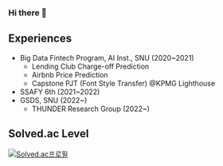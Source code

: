 ### Hi there 👋

## Experiences
- Big Data Fintech Program, AI Inst., SNU (2020~2021)
  - Lending Club Charge-off Prediction
  - Airbnb Price Prediction
  - Capstone PJT (Font Style Transfer) @KPMG Lighthouse
- SSAFY 6th (2021~2022)
- GSDS, SNU (2022~)
  - THUNDER Research Group (2022~)
<!-- 
## Stack
#### Data Science
<a href="https://www.python.org/"><img src="https://img.shields.io/badge/python-4584b6?style=for-the-badge&logo=python&logoColor=white" height="5%"></a> <a href="https://www.tensorflow.org/?hl=ko"><img src="https://img.shields.io/badge/tensorflow-ff6f00?style=for-the-badge&logo=tensorflow&logoColor=white" height="5%"></a> <a href="https://keras.io/"><img src="https://img.shields.io/badge/keras-d00000?style=for-the-badge&logo=keras&logoColor=white" height="5%"></a>
 <img src="https://img.shields.io/badge/pytorch-ee4c2c?style=for-the-badge&logo=pytorch&logoColor=white" height="5%"> 
#### Front End
<img src="https://img.shields.io/badge/html-E34F26?style=for-the-badge&logo=html5&logoColor=white" height="5%"> <img src="https://img.shields.io/badge/css-1572B6?style=for-the-badge&logo=css3&logoColor=white" height="5%"> <img src="https://img.shields.io/badge/javascript-FFFF00?style=for-the-badge&logo=javascript&logoColor=black" height="5%"> <img src="https://img.shields.io/badge/bootstrap-7952B3?style=for-the-badge&logo=bootstrap&logoColor=white" height="5%"> <img src="https://img.shields.io/badge/react-00d8ff?style=for-the-badge&logo=react&logoColor=white" height="5%"> <img src="https://img.shields.io/badge/react_redux-764abc?style=for-the-badge&logo=redux&logoColor=white" height="5%"> 
 -->
## Solved.ac Level
[![Solved.ac프로필](http://mazassumnida.wtf/api/generate_badge?boj=pairy624)](https://solved.ac/pairy624)
